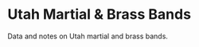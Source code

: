 Utah Martial & Brass Bands
==========================

Data and notes on Utah martial and brass bands.
